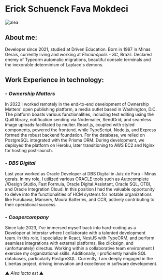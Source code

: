 # Erick Schuenck Fava Mokdeci
![alea](https://github.com/user-attachments/assets/709116d8-47f2-4bf9-931b-e0cb8047852a)

## About me:

Developer since 2021, studied at Driven Education. Born in 1997 in Minas Gerais, currently living and working at _Florianópolis - SC_, Brazil. Declared enemy of Typeorm automatic migrations, beautiful console terminals and the inexorable determinism of Laplace's demons. 

## Work Experience in technology:

###  - _Ownership Matters_
In 2022 I worked remotely in the end-to-end development of Ownership Matters' open publishing platform, a media outlet based in Washington, D.C. The platform boasts various functionalities, including text editing using the Quill library, notification sending via Nodemailer, SendGrid, and seamless image uploads facilitated by multer. React.js, coupled with styled components, powered the frontend, while TypeScript, Node.js, and Express formed the robust backend foundation. For the database, we relied on PostgreSQL integrated with the Prisma ORM. During development, we deployed the platform on Heroku, later transitioning to AWS EC2 and Nginx for hosting post-launch.

### - _DBS Digital_
Last year worked as Oracle Developer at DBS Digital in Juiz de Fora - Minas gerais. In my role, I utilized various ORACLE tools such as Autocomplete //Design Studio, Fast Formula, Oracle Digital Assistant, Oracle SQL, OTBI, and Oracle Integration Cloud. In this position I had the valuable opportunity to delve into the functionalities of HCM systems for notable organizations like Furukawa, Manserv, Moura Batteries, and CCR, actively contributing to their operational success.

### - _Coopercompany_
Since late 2023, I've immersed myself back into hard-coding as a Developer at Interstar where I collaborate with a talented development team. In this role, I specialize in React, NestJS with TypeORM, and perform seamless integrations with external platforms, like clicksign, and (unfortunately) directus. Working within a collaborative team environment I exercise my organizational skills. Additionally, I proficiently handle SQL databases, particularly PostgreSQL. Currently, I am deeply engaged in the Libertas project, driving innovation and excellence in software development. 

▲ _Alea iacta est_ ▲
